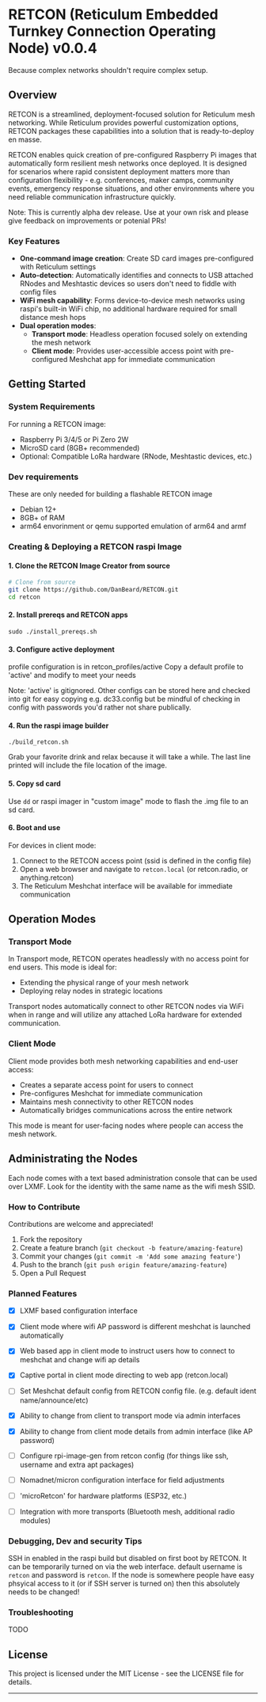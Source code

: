 # RETCON (Reticulum Embedded Turnkey Connection Operating Node) v0.0.4

Because complex networks shouldn't require complex setup.

## Overview

RETCON is a streamlined, deployment-focused solution for Reticulum mesh networking.  While Reticulum provides powerful customization options, RETCON packages these capabilities into a solution that is ready-to-deploy en masse.

RETCON enables quick creation of pre-configured Raspberry Pi images that automatically form resilient mesh networks once deployed. It is designed for scenarios where rapid consistent deployment matters more than configuration flexibility - e.g. conferences, maker camps, community events, emergency response situations, and other environments where you need reliable communication infrastructure quickly.

Note: This is currently alpha dev release. Use at your own risk and please give feedback on improvements or potenial PRs!

### Key Features

- **One-command image creation**: Create SD card images pre-configured with Reticulum settings
- **Auto-detection**: Automatically identifies and connects to USB attached RNodes and Meshtastic devices so users don't need to fiddle with config files
- **WiFi mesh capability**: Forms device-to-device mesh networks using raspi's built-in WiFi chip, no additional hardware required for small distance mesh hops
- **Dual operation modes**:
  - **Transport mode**: Headless operation focused solely on extending the mesh network
  - **Client mode**: Provides user-accessible access point with pre-configured Meshchat app for immediate communication


## Getting Started

### System Requirements

For running a RETCON image:

- Raspberry Pi 3/4/5 or Pi Zero 2W
- MicroSD card (8GB+ recommended)
- Optional: Compatible LoRa hardware (RNode, Meshtastic devices, etc.)

### Dev requirements
These are only needed for building a flashable RETCON image
- Debian 12+
- 8GB+ of RAM
- arm64 envorinment or qemu supported emulation of arm64 and armf

### Creating & Deploying a RETCON raspi Image


#### 1. Clone the RETCON Image Creator from source

```bash
# Clone from source
git clone https://github.com/DanBeard/RETCON.git
cd retcon

```

#### 2. Install prereqs and RETCON apps 
`sudo ./install_prereqs.sh`


#### 3. Configure active deployment
profile configuration is in retcon_profiles/active
Copy a default profile to 'active' and modify to meet your needs

Note: 'active' is gitignored. Other configs can be stored here and checked into git for easy copying e.g. dc33.config but be mindful of checking in config with passwords you'd rather not share publically. 


#### 4. Run the raspi image builder
`./build_retcon.sh`

Grab your favorite drink and relax because it will take a while. The last line printed will include the file location of the image. 

#### 5. Copy sd card

Use `dd` or raspi imager in "custom image" mode to flash the .img file to an sd card.

#### 6. Boot and use
For devices in client mode:
1. Connect to the RETCON access point (ssid is defined in the config file)
2. Open a web browser and navigate to `retcon.local` (or retcon.radio, or anything.retcon)
3. The Reticulum Meshchat interface will be available for immediate communication

## Operation Modes

### Transport Mode

In Transport mode, RETCON operates headlessly with no access point for end users. This mode is ideal for:
- Extending the physical range of your mesh network
- Deploying relay nodes in strategic locations

Transport nodes automatically connect to other RETCON nodes via WiFi when in range and will utilize any attached LoRa hardware for extended communication.

### Client Mode

Client mode provides both mesh networking capabilities and end-user access:
- Creates a separate access point for users to connect
- Pre-configures Meshchat for immediate communication
- Maintains mesh connectivity to other RETCON nodes
- Automatically bridges communications across the entire network

This mode is meant for user-facing nodes where people can access the mesh network.

## Administrating the Nodes
Each node comes with a text based administration console that can be used over LXMF. Look for the identity with the same name as the wifi mesh SSID.

### How to Contribute

Contributions are welcome and appreciated!

1. Fork the repository
2. Create a feature branch (`git checkout -b feature/amazing-feature`)
3. Commit your changes (`git commit -m 'Add some amazing feature'`)
4. Push to the branch (`git push origin feature/amazing-feature`)
5. Open a Pull Request

### Planned Features

- [x] LXMF based configuration interface
- [x] Client mode where wifi AP password is different meshchat is launched automatically
- [x] Web based app in client mode to instruct users how to connect to meshchat and change wifi ap details
- [x] Captive portal in client mode directing to web app (retcon.local)
- [ ] Set Meshchat default config from RETCON config file. (e.g. default ident name/announce/etc)
- [x] Ability to change from client to transport mode via admin interfaces
- [x] Ability to change from client mode details from admin interface (like AP password)
- [ ] Configure rpi-image-gen from retcon config (for things like ssh, username and extra apt packages)
- [ ] Nomadnet/micron configuration interface for field adjustments
- [ ] 'microRetcon' for hardware platforms (ESP32, etc.)
- [ ] Integration with more transports (Bluetooth mesh, additional radio modules)


### Debugging, Dev and security Tips

SSH in enabled in the raspi build but disabled on first boot by RETCON. It can be temporarily turned on via the web interface. 
default username is `retcon` and password is `retcon`. If the node is somewhere people have easy phsyical access to it (or if SSH server is turned on) then this absolutely needs to be changed! 

### Troubleshooting

TODO 

## License

This project is licensed under the MIT License - see the LICENSE file for details.


---

